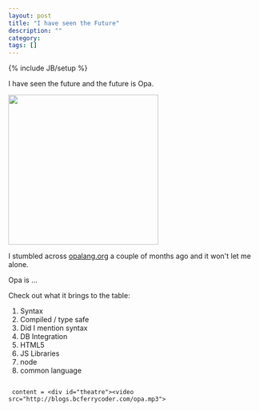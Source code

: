 ```yaml
---
layout: post
title: "I have seen the Future"
description: ""
category: 
tags: []
---
```

{% include JB/setup %}

I have seen the future and the future is Opa.

<img width="300" src="http://bespokebybrouhaha.files.wordpress.com/2008/08/opa-on-tote.jpg">

I stumbled across [opalang.org](http://opalang.org) a couple of months
ago and it won't let me alone.

Opa is ...

Check out what it brings to the table:

1.  Syntax
2.  Compiled / type safe
1.  Did I mention syntax
1.  DB Integration
1.  HTML5
1.  JS Libraries
1.  node
1.  common language

<pre>
<code class="java">
 content = &lt;div id="theatre"&gt;&lt;video src="http://blogs.bcferrycoder.com/opa.mp3"&gt;
</code>
</pre>
